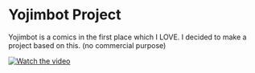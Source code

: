 # Yojimbot Project

Yojimbot is a comics in the first place which I LOVE. I decided to make a project based on this. (no commercial purpose)

[![Watch the video](https://img.youtube.com/vi/29FU2tA25Bw/maxresdefault.jpg)](https://youtu.be/29FU2tA25Bw)
